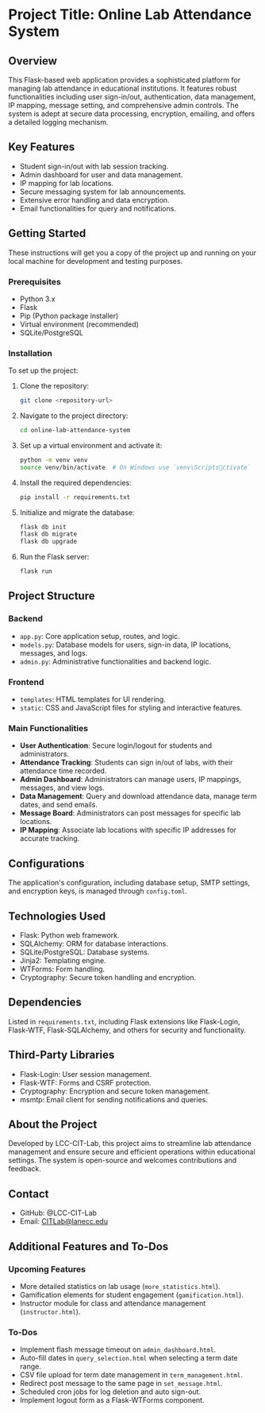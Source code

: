 # Project Title: Online Lab Attendance System

## Overview

This Flask-based web application provides a sophisticated platform for managing lab attendance in educational institutions. It features robust functionalities including user sign-in/out, authentication, data management, IP mapping, message setting, and comprehensive admin controls. The system is adept at secure data processing, encryption, emailing, and offers a detailed logging mechanism.

## Key Features

- Student sign-in/out with lab session tracking.
- Admin dashboard for user and data management.
- IP mapping for lab locations.
- Secure messaging system for lab announcements.
- Extensive error handling and data encryption.
- Email functionalities for query and notifications.

## Getting Started

These instructions will get you a copy of the project up and running on your local machine for development and testing purposes.

### Prerequisites

- Python 3.x
- Flask
- Pip (Python package installer)
- Virtual environment (recommended)
- SQLite/PostgreSQL

### Installation

To set up the project:

1. Clone the repository:
   ```sh
   git clone <repository-url>
   ```

2. Navigate to the project directory:
   ```sh
   cd online-lab-attendance-system
   ```

3. Set up a virtual environment and activate it:
   ```sh
   python -m venv venv
   source venv/bin/activate  # On Windows use `venv\Scriptsctivate`
   ```

4. Install the required dependencies:
   ```sh
   pip install -r requirements.txt
   ```

5. Initialize and migrate the database:
   ```sh
   flask db init
   flask db migrate
   flask db upgrade
   ```

6. Run the Flask server:
   ```sh
   flask run
   ```

## Project Structure

### Backend

- `app.py`: Core application setup, routes, and logic.
- `models.py`: Database models for users, sign-in data, IP locations, messages, and logs.
- `admin.py`: Administrative functionalities and backend logic.

### Frontend

- `templates`: HTML templates for UI rendering.
- `static`: CSS and JavaScript files for styling and interactive features.

### Main Functionalities

- **User Authentication**: Secure login/logout for students and administrators.
- **Attendance Tracking**: Students can sign in/out of labs, with their attendance time recorded.
- **Admin Dashboard**: Administrators can manage users, IP mappings, messages, and view logs.
- **Data Management**: Query and download attendance data, manage term dates, and send emails.
- **Message Board**: Administrators can post messages for specific lab locations.
- **IP Mapping**: Associate lab locations with specific IP addresses for accurate tracking.

## Configurations

The application's configuration, including database setup, SMTP settings, and encryption keys, is managed through `config.toml`.

## Technologies Used

- Flask: Python web framework.
- SQLAlchemy: ORM for database interactions.
- SQLite/PostgreSQL: Database systems.
- Jinja2: Templating engine.
- WTForms: Form handling.
- Cryptography: Secure token handling and encryption.

## Dependencies

Listed in `requirements.txt`, including Flask extensions like Flask-Login, Flask-WTF, Flask-SQLAlchemy, and others for security and functionality.

## Third-Party Libraries

- Flask-Login: User session management.
- Flask-WTF: Forms and CSRF protection.
- Cryptography: Encryption and secure token management.
- msmtp: Email client for sending notifications and queries.

## About the Project

Developed by LCC-CIT-Lab, this project aims to streamline lab attendance management and ensure secure and efficient operations within educational settings. The system is open-source and welcomes contributions and feedback.

## Contact

- GitHub: @LCC-CIT-Lab
- Email: CITLab@lanecc.edu

## Additional Features and To-Dos

### Upcoming Features

- More detailed statistics on lab usage (`more_statistics.html`).
- Gamification elements for student engagement (`gamification.html`).
- Instructor module for class and attendance management (`instructor.html`).

### To-Dos

- Implement flash message timeout on `admin_dashboard.html`.
- Auto-fill dates in `query_selection.html` when selecting a term date range.
- CSV file upload for term date management in `term_management.html`.
- Redirect post message to the same page in `set_message.html`.
- Scheduled cron jobs for log deletion and auto sign-out.
- Implement logout form as a Flask-WTForms component.

